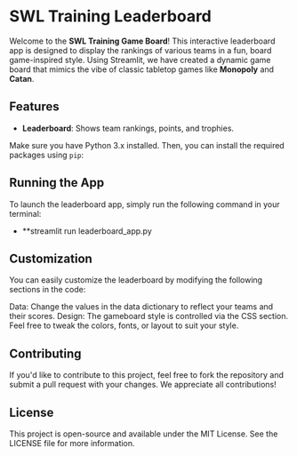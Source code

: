 # SWL Training Leaderboard

Welcome to the **SWL Training Game Board**! This interactive leaderboard app is designed to display the rankings of various teams in a fun, board game-inspired style. Using Streamlit, we have created a dynamic game board that mimics the vibe of classic tabletop games like **Monopoly** and **Catan**.

## Features

- **Leaderboard**: Shows team rankings, points, and trophies.

Make sure you have Python 3.x installed. Then, you can install the required packages using `pip`:

## Running the App
To launch the leaderboard app, simply run the following command in your terminal:

- **streamlit run leaderboard_app.py

## Customization
You can easily customize the leaderboard by modifying the following sections in the code:

Data: Change the values in the data dictionary to reflect your teams and their scores.
Design: The gameboard style is controlled via the CSS section. Feel free to tweak the colors, fonts, or layout to suit your style.

## Contributing
If you'd like to contribute to this project, feel free to fork the repository and submit a pull request with your changes. We appreciate all contributions!

## License
This project is open-source and available under the MIT License. See the LICENSE file for more information.
